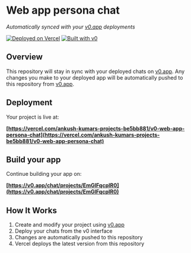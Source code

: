 # Web app persona chat

*Automatically synced with your [v0.app](https://v0.app) deployments*

[![Deployed on Vercel](https://img.shields.io/badge/Deployed%20on-Vercel-black?style=for-the-badge&logo=vercel)](https://vercel.com/ankush-kumars-projects-be5bb881/v0-web-app-persona-chat)
[![Built with v0](https://img.shields.io/badge/Built%20with-v0.app-black?style=for-the-badge)](https://v0.app/chat/projects/EmGlFqcplR0)

## Overview

This repository will stay in sync with your deployed chats on [v0.app](https://v0.app).
Any changes you make to your deployed app will be automatically pushed to this repository from [v0.app](https://v0.app).

## Deployment

Your project is live at:

**[https://vercel.com/ankush-kumars-projects-be5bb881/v0-web-app-persona-chat](https://vercel.com/ankush-kumars-projects-be5bb881/v0-web-app-persona-chat)**

## Build your app

Continue building your app on:

**[https://v0.app/chat/projects/EmGlFqcplR0](https://v0.app/chat/projects/EmGlFqcplR0)**

## How It Works

1. Create and modify your project using [v0.app](https://v0.app)
2. Deploy your chats from the v0 interface
3. Changes are automatically pushed to this repository
4. Vercel deploys the latest version from this repository
